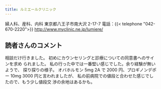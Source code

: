 ```yaml
---
title: ルミエールクリニック
---
```


婦人科、産科、内科
東京都八王子市南大沢 2-17-7
電話：{{< telephone "042-670-2220">}}
<http://www.myclinic.ne.jp/lumiere/>
## 読者さんのコメント
相談だけ行きました。
初めにカウンセリングと診療についての同意書へのサインを求め られました。
私の行った中では一番堅い感じでした。余り経験が無いようで、 探り探りの様子。
オバホルモン 5mg 2A で 2000 円、プロギノンデポー 10mg 3000 円と言われましたが、
私の前病院での値段と合わせた感じでしたので、もう少し値段交 渉の余地はあるかも。
